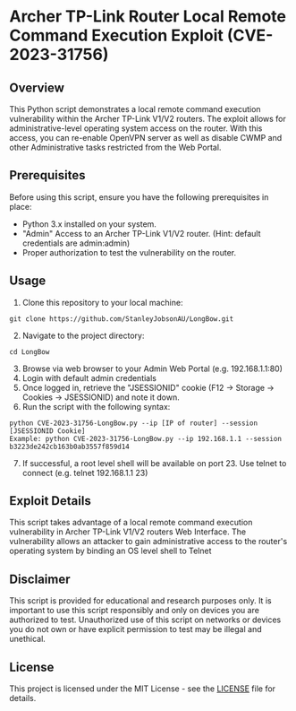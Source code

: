 # Archer TP-Link Router Local Remote Command Execution Exploit (CVE-2023-31756)

## Overview

This Python script demonstrates a local remote command execution vulnerability within the Archer TP-Link V1/V2 routers. The exploit allows for administrative-level operating system access on the router. With this access, you can re-enable OpenVPN server as well as disable CWMP and other Administrative tasks restricted from the Web Portal.

## Prerequisites

Before using this script, ensure you have the following prerequisites in place:

- Python 3.x installed on your system.
- "Admin" Access to an Archer TP-Link V1/V2 router. (Hint: default credentials are admin:admin)
- Proper authorization to test the vulnerability on the router.

## Usage

1. Clone this repository to your local machine:
```
git clone https://github.com/StanleyJobsonAU/LongBow.git
```
2. Navigate to the project directory:
```
cd LongBow
```
3. Browse via web browser to your Admin Web Portal (e.g. 192.168.1.1:80)
4. Login with default admin credentials
5. Once logged in, retrieve the "JSESSIONID" cookie (F12 -> Storage -> Cookies -> JSESSIONID) and note it down.
6. Run the script with the following syntax:

```
python CVE-2023-31756-LongBow.py --ip [IP of router] --session [JSESSIONID Cookie]
Example: python CVE-2023-31756-LongBow.py --ip 192.168.1.1 --session b3223de242cb163b0ab3557f859d14
```

7. If successful, a root level shell will be available on port 23. Use telnet to connect (e.g. telnet 192.168.1.1 23)

## Exploit Details

This script takes advantage of a local remote command execution vulnerability in Archer TP-Link V1/V2 routers Web Interface. The vulnerability allows an attacker to gain administrative access to the router's operating system by binding an OS level shell to Telnet

## Disclaimer

This script is provided for educational and research purposes only. It is important to use this script responsibly and only on devices you are authorized to test. Unauthorized use of this script on networks or devices you do not own or have explicit permission to test may be illegal and unethical.

## License

This project is licensed under the MIT License - see the [LICENSE](LICENSE) file for details.
